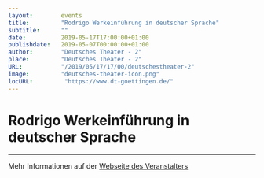 ```yaml
---
layout:        events
title:         "Rodrigo Werkeinführung in deutscher Sprache"
subtitle:      ""
date:          2019-05-17T17:00:00+01:00
publishdate:   2019-05-07T00:00:00+01:00
author:        "Deutsches Theater - 2"
place:         "Deutsches Theater - 2"
URL:           "/2019/05/17/17/00/deutschestheater-2"
image:         "deutsches-theater-icon.png"
locURL:         "https://www.dt-goettingen.de/"
---
```


Rodrigo Werkeinführung in deutscher Sprache
===========


-----------



Mehr Informationen auf der [Webseite des Veranstalters](https://www.dt-goettingen.de/stueck/rodrigo-werkeinfuehrung-in-deutscher-sprache/)
